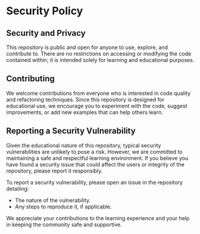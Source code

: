 # Security Policy

## Security and Privacy

This repository is public and open for anyone to use, explore, and contribute to. There are no restrictions on accessing or modifying the code contained within; it is intended solely for learning and educational purposes.

## Contributing

We welcome contributions from everyone who is interested in code quality and refactoring techniques. Since this repository is designed for educational use, we encourage you to experiment with the code, suggest improvements, or add new examples that can help others learn.

## Reporting a Security Vulnerability

Given the educational nature of this repository, typical security vulnerabilities are unlikely to pose a risk. However, we are committed to maintaining a safe and respectful learning environment. If you believe you have found a security issue that could affect the users or integrity of the repository, please report it responsibly.

To report a security vulnerability, please open an issue in the repository detailing:

- The nature of the vulnerability.
- Any steps to reproduce it, if applicable.

We appreciate your contributions to the learning experience and your help in keeping the community safe and supportive.
